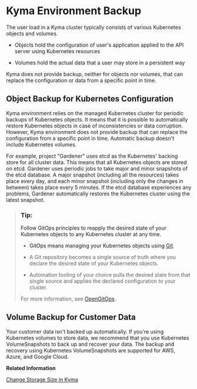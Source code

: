 <!-- loioab959cfbd07b46af97aecfd6577bfb10 -->

# Kyma Environment Backup

The user load in a Kyma cluster typically consists of various Kubernetes objects and volumes.

-   Objects hold the configuration of user's application applied to the API server using Kubernetes resources

-   Volumes hold the actual data that a user may store in a persistent way


Kyma does not provide backup, neither for objects nor volumes, that can replace the configuration or data from a specific point in time.





<a name="loioab959cfbd07b46af97aecfd6577bfb10__section_dvs_k5q_ssb"/>

## Object Backup for Kubernetes Configuration

Kyma environment relies on the managed Kubernetes cluster for periodic backups of Kubernetes objects. It means that it is possible to automatically restore Kubernetes objects in case of inconsistencies or data corruption. However, Kyma environment does not provide backup that can replace the configuration from a specific point in time. Automatic backup doesn't include Kubernetes volumes.

For example, project "Gardener" uses etcd as the Kubernetes' backing store for all cluster data. This means that all Kubernetes objects are stored on etcd. Gardener uses periodic jobs to take major and minor snapshots of the etcd database. A major snapshot \(including all the resources\) takes place every day, and each minor snapshot \(including only the changes in between\) takes place every 5 minutes. If the etcd database experiences any problems, Gardener automatically restores the Kubernetes cluster using the latest snapshot.

> ### Tip:  
> Follow GitOps principles to reapply the desired state of your Kubernetes objects to any Kubernetes cluster at any time.
> 
> -   GitOps means managing your Kubernetes objects using [Git](https://git-scm.com/).
> 
> -   A Git repository becomes a single source of truth where you declare the desired state of your Kubernetes objects.
> 
> -   Automation tooling of your choice pulls the desired state from that single source and applies the declared configuration to your cluster.
> 
> 
> For more information, see [OpenGitOps](https://opengitops.dev/).



<a name="loioab959cfbd07b46af97aecfd6577bfb10__section_scj_p5q_ssb"/>

## Volume Backup for Customer Data

Your customer data isn't backed up automatically. If you're using Kubernetes volumes to store data, we recommend that you use Kubernetes VolumeSnapshots to back up and recover your data. The backup and recovery using Kubernetes VolumeSnapshots are supported for AWS, Azure, and Google Cloud.

**Related Information**  


[Change Storage Size in Kyma](change-storage-size-in-kyma-027f5e2.md "If the amount of data for the applications in your Kyma environment grows, you can expand the storage size for your customer data by resizing the respective Persistent Volume Claim (PVC).")

